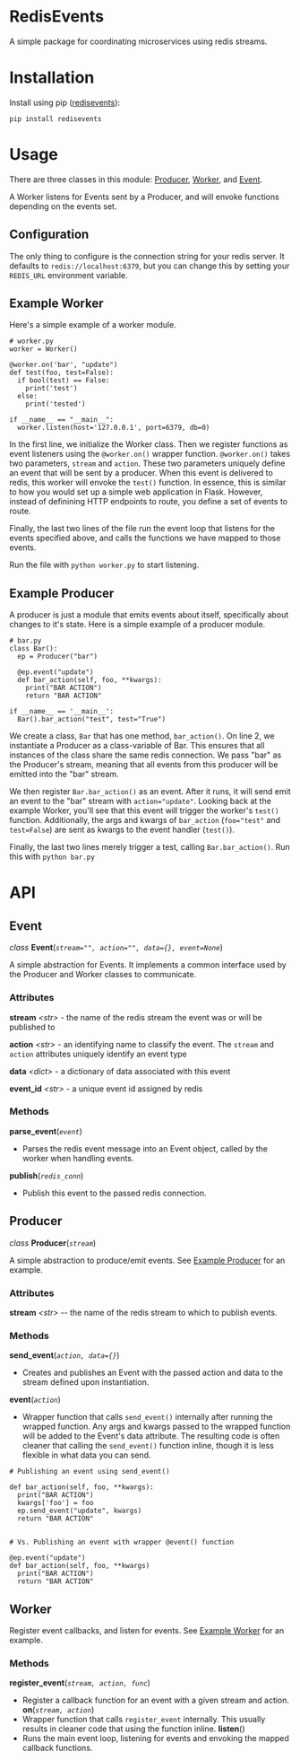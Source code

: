 # RedisEvents

A simple package for coordinating microservices using redis streams.

# Installation
Install using pip ([redisevents](https://pypi.org/project/redisevents/)):
```
pip install redisevents
```

# Usage
There are three classes in this module: [Producer](#producer), [Worker](#worker), and [Event](#event).

A Worker listens for Events sent by a Producer, and will envoke functions depending on the events set.

## Configuration
The only thing to configure is the connection string for your redis server. It defaults to `redis://localhost:6379`, but you can change this by setting your `REDIS_URL` environment variable.

## Example Worker
Here's a simple example of a worker module.
```{python}
# worker.py
worker = Worker()

@worker.on('bar', "update")
def test(foo, test=False):
  if bool(test) == False:
    print('test')
  else:
    print('tested')

if __name__ == "__main__":
  worker.listen(host='127.0.0.1', port=6379, db=0)

```
In the first line, we initialize the Worker class. Then we register functions as event listeners using the `@worker.on()` wrapper function. `@worker.on()` takes two parameters, `stream` and `action`. These two parameters uniquely define an event that will be sent by a producer. When this event is delivered to redis, this worker will envoke the `test()` function. In essence, this is similar to how you would set up a simple web application in Flask. However, instead of definining HTTP endpoints to route, you define a set of events to route. 

Finally, the last two lines of the file run the event loop that listens for the events specified above, and calls the functions we have mapped to those events. 

Run the file with `python worker.py` to start listening. 


## Example Producer
A producer is just a module that emits events about itself, specifically about changes to it's state. Here is a simple example of a producer module.

```{python}
# bar.py
class Bar():
  ep = Producer("bar")

  @ep.event("update")
  def bar_action(self, foo, **kwargs):
    print("BAR ACTION")
    return "BAR ACTION"

if __name__ == '__main__':
  Bar().bar_action("test", test="True")
```
We create a class, `Bar` that has one method, `bar_action()`. On line 2, we instantiate a Producer as a class-variable of Bar. This ensures that all instances of the class share the same redis connection. We pass "bar" as the Producer's stream, meaning that all events from this producer will be emitted into the "bar" stream. 

We then register `Bar.bar_action()` as an event. After it runs, it will send emit an event to the "bar" stream with `action="update"`. Looking back at the example Worker, you'll see that this event will trigger the worker's `test()` function. Additionally, the args and kwargs of `bar_action` (`foo="test"` and `test=False`) are sent as kwargs to the event handler (`test()`).

Finally, the last two lines merely trigger a test, calling `Bar.bar_action()`. Run this with `python bar.py`


# API
## Event
*class* **Event**(*`stream="", action="", data={}, event=None`*)

A simple abstraction for Events. It implements a common interface used by the Producer and Worker classes to communicate.

### Attributes
**stream** *&lt;str&gt;* - the name of the redis stream the event was or will be published to

**action** *&lt;str&gt;* - an identifying name to classify the event. The `stream` and `action` attributes uniquely identify an event type

**data** *&lt;dict&gt;* - a dictionary of data associated with this event

**event_id** *&lt;str&gt;* - a unique event id assigned by redis


### Methods

**parse_event**(*`event`*)
* Parses the redis event message into an Event object, called by the worker when handling events.

**publish**(*`redis_conn`*)
* Publish this event to the passed redis connection.

## Producer
*class* **Producer**(*`stream`*)

A simple abstraction to produce/emit events. See [Example Producer](#example-producer) for an example.

### Attributes
**stream** *&lt;str&gt;* -- the name of the redis stream to which to publish events. 

### Methods
**send_event**(*`action, data={}`*)
* Creates and publishes an Event with the passed action and data to the stream defined upon instantiation.

**event**(*`action`*)
* Wrapper function that calls `send_event()` internally after running the wrapped function. Any args and kwargs passed to the wrapped function will be added to the Event's data attribute. The resulting code is often cleaner that calling the `send_event()` function inline, though it is less flexible in what data you can send. 

```{python}
# Publishing an event using send_event()

def bar_action(self, foo, **kwargs):
  print("BAR ACTION")
  kwargs['foo'] = foo
  ep.send_event("update", kwargs)
  return "BAR ACTION"


# Vs. Publishing an event with wrapper @event() function

@ep.event("update")
def bar_action(self, foo, **kwargs)
  print("BAR ACTION")
  return "BAR ACTION"

```

## Worker
Register event callbacks, and listen for events. See [Example Worker](#example-worker) for an example. 

### Methods
**register_event**(*`stream, action, func`*)
* Register a callback function for an event with a given stream and action.
**on**(*`stream, action`*)
* Wrapper function that calls `register_event` internally. This usually results in cleaner code that using the function inline.
**listen**()
* Runs the main event loop, listening for events and envoking the mapped callback functions. 


